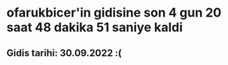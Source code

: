 # ofarukbicer'in gidisine son 4 gun 20 saat 48 dakika 51 saniye kaldi

## Gidis tarihi: 30.09.2022 :(